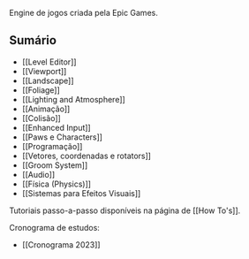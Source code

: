 Engine de jogos criada pela Epic Games.

## Sumário

- [[Level Editor]]
- [[Viewport]]
- [[Landscape]]
- [[Foliage]]
- [[Lighting and Atmosphere]]
- [[Animação]]
- [[Colisão]]
- [[Enhanced Input]]
- [[Paws e Characters]]
- [[Programação]]
- [[Vetores, coordenadas e rotators]]
- [[Groom System]]
- [[Audio]]
- [[Física (Physics)]]
- [[Sistemas para Efeitos Visuais]]

Tutoriais passo-a-passo disponíveis na página de [[How To's]].

Cronograma de estudos:

- [[Cronograma 2023]]